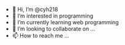 - 👋 Hi, I’m @cyh218
- 👀 I’m interested in programming
- 🌱 I’m currently learning web programming
- 💞️ I’m looking to collaborate on ...
- 📫 How to reach me ...

<!---
cyh218/cyh218 is a ✨ special ✨ repository because its `README.md` (this file) appears on your GitHub profile.
You can click the Preview link to take a look at your changes.
--->
